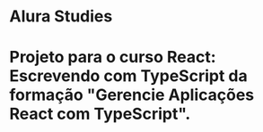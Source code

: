 # Alura Studies

# Projeto para o curso React: Escrevendo com TypeScript da formação "Gerencie Aplicações React com TypeScript".